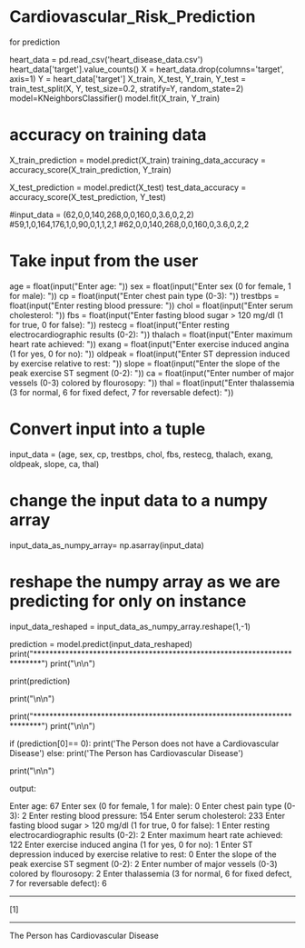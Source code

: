 # Cardiovascular_Risk_Prediction


for prediction


heart_data = pd.read_csv('heart_disease_data.csv')
heart_data['target'].value_counts()
X = heart_data.drop(columns='target', axis=1)
Y = heart_data['target']
X_train, X_test, Y_train, Y_test = train_test_split(X, Y, test_size=0.2, stratify=Y, random_state=2)
model=KNeighborsClassifier()
model.fit(X_train, Y_train)
# accuracy on training data
X_train_prediction = model.predict(X_train)
training_data_accuracy = accuracy_score(X_train_prediction, Y_train)



X_test_prediction = model.predict(X_test)
test_data_accuracy = accuracy_score(X_test_prediction, Y_test)



#input_data = (62,0,0,140,268,0,0,160,0,3.6,0,2,2)
#59,1,0,164,176,1,0,90,0,1,1,2,1
#62,0,0,140,268,0,0,160,0,3.6,0,2,2
# Take input from the user
age = float(input("Enter age: "))
sex = float(input("Enter sex (0 for female, 1 for male): "))
cp = float(input("Enter chest pain type (0-3): "))
trestbps = float(input("Enter resting blood pressure: "))
chol = float(input("Enter serum cholesterol: "))
fbs = float(input("Enter fasting blood sugar > 120 mg/dl (1 for true, 0 for false): "))
restecg = float(input("Enter resting electrocardiographic results (0-2): "))
thalach = float(input("Enter maximum heart rate achieved: "))
exang = float(input("Enter exercise induced angina (1 for yes, 0 for no): "))
oldpeak = float(input("Enter ST depression induced by exercise relative to rest: "))
slope = float(input("Enter the slope of the peak exercise ST segment (0-2): "))
ca = float(input("Enter number of major vessels (0-3) colored by flourosopy: "))
thal = float(input("Enter thalassemia (3 for normal, 6 for fixed defect, 7 for reversable defect): "))

# Convert input into a tuple
input_data = (age, sex, cp, trestbps, chol, fbs, restecg, thalach, exang, oldpeak, slope, ca, thal)



# change the input data to a numpy array
input_data_as_numpy_array= np.asarray(input_data)

# reshape the numpy array as we are predicting for only on instance
input_data_reshaped = input_data_as_numpy_array.reshape(1,-1)

prediction = model.predict(input_data_reshaped)
print("*************************************************************************")
print("\n\n")

print(prediction)

print("\n\n")

print("*************************************************************************")
print("\n\n")

if (prediction[0]== 0):
  print('The Person does not have a Cardiovascular Disease')
else:
  print('The Person has Cardiovascular Disease')
  
print("\n\n")




output:


Enter age: 67
Enter sex (0 for female, 1 for male): 0
Enter chest pain type (0-3): 2
Enter resting blood pressure: 154
Enter serum cholesterol: 233
Enter fasting blood sugar > 120 mg/dl (1 for true, 0 for false): 1
Enter resting electrocardiographic results (0-2): 2
Enter maximum heart rate achieved: 122
Enter exercise induced angina (1 for yes, 0 for no): 1
Enter ST depression induced by exercise relative to rest: 0
Enter the slope of the peak exercise ST segment (0-2): 2
Enter number of major vessels (0-3) colored by flourosopy: 2
Enter thalassemia (3 for normal, 6 for fixed defect, 7 for reversable defect): 6
*************************************************************************
[1]



*************************************************************************
The Person has Cardiovascular Disease
